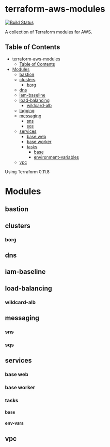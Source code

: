 # terraform-aws-modules
[![Build Status](https://travis-ci.org/digirati-co-uk/terraform-aws-modules.svg?branch=master)](https://travis-ci.org/digirati-co-uk/terraform-aws-modules)

A collection of Terraform modules for AWS.

## Table of Contents
<!-- TOC orderedList:false -->

- [terraform-aws-modules](#terraform-aws-modules)
  - [Table of Contents](#table-of-contents)
- [Modules](#modules)
  - [bastion](#bastion)
  - [clusters](#clusters)
    - [borg](#borg)
  - [dns](#dns)
  - [iam-baseline](#iam-baseline)
  - [load-balancing](#load-balancing)
    - [wildcard-alb](#wildcard-alb)
  - [logging](#logging)
  - [messaging](#messaging)
    - [sns](#sns)
    - [sqs](#sqs)
  - [services](#services)
    - [base web](#base-web)
    - [base worker](#base-worker)
    - [tasks](#tasks)
      - [base](#base)
      - [environment-variables](#environment-variables)
  - [vpc](#vpc)

<!-- /TOC -->

Using Terraform 0.11.8

# Modules

## bastion

## clusters

### borg

## dns

## iam-baseline

## load-balancing

### wildcard-alb

## messaging

### sns

### sqs

## services

### base web

### base worker

### tasks

#### base

#### env-vars

## vpc
